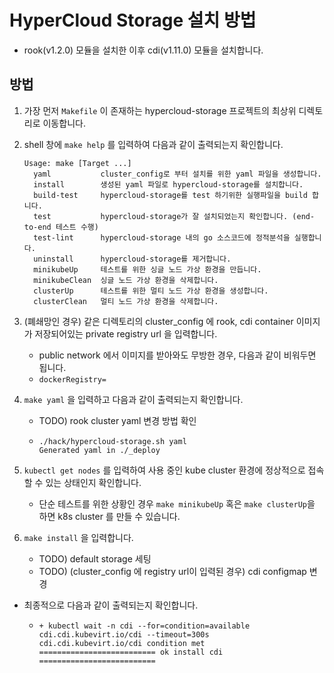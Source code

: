 # HyperCloud Storage 설치 방법

- rook(v1.2.0) 모듈을 설치한 이후 cdi(v1.11.0) 모듈을 설치합니다.

## 방법

1) 가장 먼저 `Makefile` 이 존재하는 hypercloud-storage 프로젝트의 최상위 디렉토리로 이동합니다.

2) shell 창에 `make help` 를 입력하여 다음과 같이 출력되는지 확인합니다.

    ```{shell}
    Usage: make [Target ...]
      yaml           cluster_config로 부터 설치를 위한 yaml 파일을 생성합니다.
      install        생성된 yaml 파일로 hypercloud-storage를 설치합니다.
      build-test     hypercloud-storage를 test 하기위한 실행파일을 build 합니다.
      test           hypercloud-storage가 잘 설치되었는지 확인합니다. (end-to-end 테스트 수행)
      test-lint      hypercloud-storage 내의 go 소스코드에 정적분석을 실행합니다.
      uninstall      hypercloud-storage를 제거합니다.
      minikubeUp     테스트를 위한 싱글 노드 가상 환경을 만듭니다.
      minikubeClean  싱글 노드 가상 환경을 삭제합니다.
      clusterUp      테스트를 위한 멀티 노드 가상 환경을 생성합니다.
      clusterClean   멀티 노드 가상 환경을 삭제합니다.
    ```

3) (폐쇄망인 경우) 같은 디렉토리의 cluster_config 에 rook, cdi container 이미지가 저장되어있는 private registry url 을 입력합니다.
    - public network 에서 이미지를 받아와도 무방한 경우, 다음과 같이 비워두면 됩니다.
    - `dockerRegistry=`

4) `make yaml` 을 입력하고 다음과 같이 출력되는지 확인합니다.
    - TODO) rook cluster yaml 변경 방법 확인

    - ```{shell}
      ./hack/hypercloud-storage.sh yaml
      Generated yaml in ./_deploy
      ```

5) `kubectl get nodes` 를 입력하여 사용 중인 kube cluster 환경에 정상적으로 접속할 수 있는 상태인지 확인합니다.
    - 단순 테스트를 위한 상황인 경우 `make minikubeUp` 혹은 `make clusterUp`을 하면 k8s cluster 를 만들 수 있습니다.

6) `make install` 을 입력합니다.
    - TODO) default storage 세팅
    - TODO) (cluster_config 에 registry url이 입력된 경우) cdi configmap 변경

- 최종적으로 다음과 같이 출력되는지 확인합니다.

  - ```{shell}
    + kubectl wait -n cdi --for=condition=available cdi.cdi.kubevirt.io/cdi --timeout=300s
    cdi.cdi.kubevirt.io/cdi condition met
    ========================== ok install cdi ==========================
    ```
